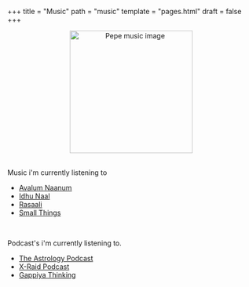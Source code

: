 +++
title = "Music"
path = "music"
template = "pages.html"
draft = false
+++


<center><img src="https://cdn.jsdelivr.net/gh/sachinsenal0x64/picx-images-hosting@master/music-pepe.3qfwzp39mn0g.gif" alt="Pepe music image" height="250px" width="250px"/></center>

<br>

Music i'm currently listening to

- [Avalum Naanum](https://embed.tidal.com/tracks/294404537?layout=gridify)
- [Idhu Naal](https://embed.tidal.com/tracks/294404535?layout=gridify)
- [Rasaali](https://embed.tidal.com/tracks/294404536?layout=gridify)
- [Small Things](https://embed.tidal.com/tracks/138790325?layout=gridify)

<br>

Podcast's i'm currently listening to.

- [The Astrology Podcast](https://podcasts.apple.com/us/podcast/the-astrology-podcast/id541401108)
- [X-Raid Podcast](https://podcasts.apple.com/lk/podcast/x-raid-podcast/id1495636866)
- [Gappiya Thinking ](https://www.youtube.com/@GappiyaThinking/videos)

